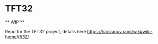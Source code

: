 # TFT32

** WIP **

Repo for the TFT32 project, details here https://harizanov.com/wiki/wiki-home/tft32/
